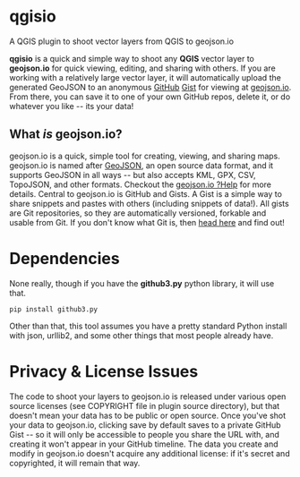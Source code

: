 qgisio
======

A QGIS plugin to shoot vector layers from QGIS to geojson.io

**qgisio** is a quick and simple way to shoot any **QGIS** vector layer to **geojson.io** for quick viewing, editing, and sharing with others. If you are working with a relatively large vector layer, it will automatically upload the generated GeoJSON to an anonymous [GitHub](https://github.com/) [Gist](https://gist.github.com) for viewing at [geojson.io](http://geojson.io/). From there, you can save it to one of your own GitHub repos, delete it, or do whatever you like -- its your data!

What *is* geojson.io?
---------------------

geojson.io is a quick, simple tool for creating, viewing, and sharing maps. geojson.io is named after [GeoJSON](http://geojson.org/), an open source data format, and it supports GeoJSON in all ways -- but also accepts KML, GPX, CSV, TopoJSON, and other formats. Checkout the [geojson.io ?Help](http://geojson.io/) for more details. Central to geojson.io is GitHub and Gists. A Gist is a simple way to share snippets and pastes with others (including snippets of data!). All gists are Git repositories, so they are automatically versioned, forkable and usable from Git. If you don't know what Git is, then [head here](http://git-scm.com/) and find out!

Dependencies
============

None really, though if you have the **github3.py** python library, it will use that.

```
pip install github3.py
```

Other than that, this tool assumes you have a pretty standard Python install with json, urllib2, and some other things that most people already have.

Privacy & License Issues
========================

The code to shoot your layers to geojson.io is released under various open source licenses (see COPYRIGHT file in plugin source directory), but that doesn't mean your data has to be public or open source. Once you've shot your data to geojson.io, clicking save by default saves to a private GitHub Gist -- so it will only be accessible to people you share the URL with, and creating it won't appear in your GitHub timeline.
The data you create and modify in geojson.io doesn't acquire any additional license: if it's secret and copyrighted, it will remain that way.